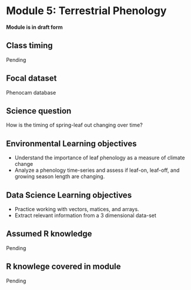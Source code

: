 # Module 5: Terrestrial Phenology

**Module is in draft form**

## Class timing

Pending

## Focal dataset

Phenocam database

## Science question

How is the timing of spring-leaf out changing over time?

## Environmental Learning objectives

* Understand the importance of leaf phenology as a measure of climate change
* Analyze a phenology time-series and assess if leaf-on, leaf-off, and growing 
  season length are changing.
  
## Data Science Learning objectives

* Practice working with vectors, matices, and arrays.
* Extract relevant information from a 3 dimensional data-set

## Assumed R knowledge

Pending

## R knowlege covered in module

Pending
